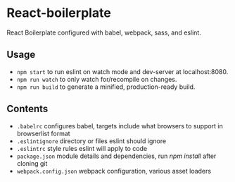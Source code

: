 # React-boilerplate
React Boilerplate configured with babel, webpack, sass, and eslint.

## Usage
* `npm start` to run eslint on watch mode and dev-server at localhost:8080.
* `npm run watch` to only watch for/recompile on changes.
* `npm run build` to generate a minified, production-ready build.

## Contents

* `.babelrc` configures babel, targets include what browsers to support in browserlist format
* `.eslintignore` directory or files eslint should ignore
* `.eslintrc` style rules eslint will apply to code
* `package.json` module details and dependencies, run *npm install* after cloning git
* `webpack.config.json` webpack configuration, various asset loaders

